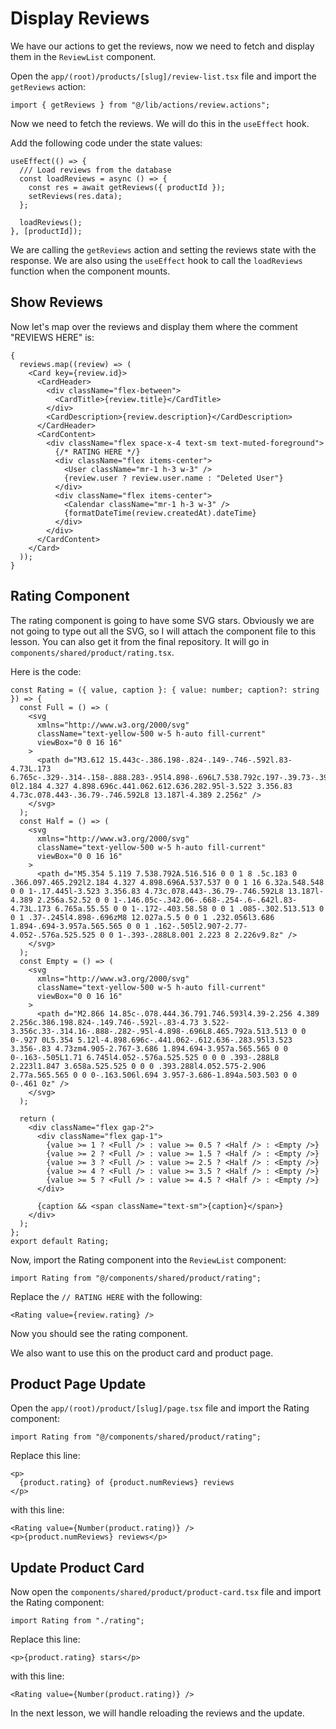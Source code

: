 # Display Reviews

We have our actions to get the reviews, now we need to fetch and display them in the `ReviewList` component.

Open the `app/(root)/products/[slug]/review-list.tsx` file and import the `getReviews` action:

```tsx
import { getReviews } from "@/lib/actions/review.actions";
```

Now we need to fetch the reviews. We will do this in the `useEffect` hook.

Add the following code under the state values:

```tsx
useEffect(() => {
  /// Load reviews from the database
  const loadReviews = async () => {
    const res = await getReviews({ productId });
    setReviews(res.data);
  };

  loadReviews();
}, [productId]);
```

We are calling the `getReviews` action and setting the reviews state with the response. We are also using the `useEffect` hook to call the `loadReviews` function when the component mounts.

## Show Reviews

Now let's map over the reviews and display them where the comment "REVIEWS HERE" is:

```tsx
{
  reviews.map((review) => (
    <Card key={review.id}>
      <CardHeader>
        <div className="flex-between">
          <CardTitle>{review.title}</CardTitle>
        </div>
        <CardDescription>{review.description}</CardDescription>
      </CardHeader>
      <CardContent>
        <div className="flex space-x-4 text-sm text-muted-foreground">
          {/* RATING HERE */}
          <div className="flex items-center">
            <User className="mr-1 h-3 w-3" />
            {review.user ? review.user.name : "Deleted User"}
          </div>
          <div className="flex items-center">
            <Calendar className="mr-1 h-3 w-3" />
            {formatDateTime(review.createdAt).dateTime}
          </div>
        </div>
      </CardContent>
    </Card>
  ));
}
```

## Rating Component

The rating component is going to have some SVG stars. Obviously we are not going to type out all the SVG, so I will attach the component file to this lesson. You can also get it from the final repository. It will go in `components/shared/product/rating.tsx`.

Here is the code:

```tsx
const Rating = ({ value, caption }: { value: number; caption?: string }) => {
  const Full = () => (
    <svg
      xmlns="http://www.w3.org/2000/svg"
      className="text-yellow-500 w-5 h-auto fill-current"
      viewBox="0 0 16 16"
    >
      <path d="M3.612 15.443c-.386.198-.824-.149-.746-.592l.83-4.73L.173 6.765c-.329-.314-.158-.888.283-.95l4.898-.696L7.538.792c.197-.39.73-.39.927 0l2.184 4.327 4.898.696c.441.062.612.636.282.95l-3.522 3.356.83 4.73c.078.443-.36.79-.746.592L8 13.187l-4.389 2.256z" />
    </svg>
  );
  const Half = () => (
    <svg
      xmlns="http://www.w3.org/2000/svg"
      className="text-yellow-500 w-5 h-auto fill-current"
      viewBox="0 0 16 16"
    >
      <path d="M5.354 5.119 7.538.792A.516.516 0 0 1 8 .5c.183 0 .366.097.465.292l2.184 4.327 4.898.696A.537.537 0 0 1 16 6.32a.548.548 0 0 1-.17.445l-3.523 3.356.83 4.73c.078.443-.36.79-.746.592L8 13.187l-4.389 2.256a.52.52 0 0 1-.146.05c-.342.06-.668-.254-.6-.642l.83-4.73L.173 6.765a.55.55 0 0 1-.172-.403.58.58 0 0 1 .085-.302.513.513 0 0 1 .37-.245l4.898-.696zM8 12.027a.5.5 0 0 1 .232.056l3.686 1.894-.694-3.957a.565.565 0 0 1 .162-.505l2.907-2.77-4.052-.576a.525.525 0 0 1-.393-.288L8.001 2.223 8 2.226v9.8z" />
    </svg>
  );
  const Empty = () => (
    <svg
      xmlns="http://www.w3.org/2000/svg"
      className="text-yellow-500 w-5 h-auto fill-current"
      viewBox="0 0 16 16"
    >
      <path d="M2.866 14.85c-.078.444.36.791.746.593l4.39-2.256 4.389 2.256c.386.198.824-.149.746-.592l-.83-4.73 3.522-3.356c.33-.314.16-.888-.282-.95l-4.898-.696L8.465.792a.513.513 0 0 0-.927 0L5.354 5.12l-4.898.696c-.441.062-.612.636-.283.95l3.523 3.356-.83 4.73zm4.905-2.767-3.686 1.894.694-3.957a.565.565 0 0 0-.163-.505L1.71 6.745l4.052-.576a.525.525 0 0 0 .393-.288L8 2.223l1.847 3.658a.525.525 0 0 0 .393.288l4.052.575-2.906 2.77a.565.565 0 0 0-.163.506l.694 3.957-3.686-1.894a.503.503 0 0 0-.461 0z" />
    </svg>
  );

  return (
    <div className="flex gap-2">
      <div className="flex gap-1">
        {value >= 1 ? <Full /> : value >= 0.5 ? <Half /> : <Empty />}
        {value >= 2 ? <Full /> : value >= 1.5 ? <Half /> : <Empty />}
        {value >= 3 ? <Full /> : value >= 2.5 ? <Half /> : <Empty />}
        {value >= 4 ? <Full /> : value >= 3.5 ? <Half /> : <Empty />}
        {value >= 5 ? <Full /> : value >= 4.5 ? <Half /> : <Empty />}
      </div>

      {caption && <span className="text-sm">{caption}</span>}
    </div>
  );
};
export default Rating;
```

Now, import the Rating component into the `ReviewList` component:

```tsx
import Rating from "@/components/shared/product/rating";
```

Replace the `// RATING HERE` with the following:

```tsx
<Rating value={review.rating} />
```

Now you should see the rating component.

We also want to use this on the product card and product page.

## Product Page Update

Open the `app/(root)/product/[slug]/page.tsx` file and import the Rating component:

```tsx
import Rating from "@/components/shared/product/rating";
```

Replace this line:

```tsx
<p>
  {product.rating} of {product.numReviews} reviews
</p>
```

with this line:

```tsx
<Rating value={Number(product.rating)} />
<p>{product.numReviews} reviews</p>
```

## Update Product Card

Now open the `components/shared/product/product-card.tsx` file and import the Rating component:

```tsx
import Rating from "./rating";
```

Replace this line:

```tsx
<p>{product.rating} stars</p>
```

with this line:

```tsx
<Rating value={Number(product.rating)} />
```

In the next lesson, we will handle reloading the reviews and the update.
